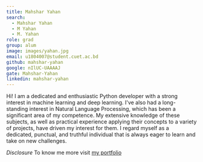 ```yaml
---
title: Mahshar Yahan
search:
  - Mahshar Yahan
  - M Yahan
  - M. Yahan
role: grad
group: alum
image: images/yahan.jpg
email: u1804007@student.cuet.ac.bd
github: mahshar-yahan
google: nIlUC-UAAAAJ
gate: Mahshar-Yahan
linkedin: mahshar-yahan
---
```


Hi! I am a dedicated and enthusiastic Python developer with a strong interest in machine learning and deep learning. I've also had a long-standing interest in Natural Language Processing, which has been a significant area of my competence. My extensive knowledge of these subjects, as well as practical experience applying their concepts to a variety of projects, have driven my interest for them. I regard myself as a dedicated, punctual, and truthful individual that is always eager to learn and take on new challenges. 


_Disclosure_ To know me more visit [my portfolio](https://mahshar-yahan.github.io/)